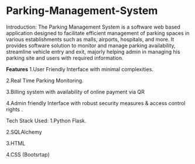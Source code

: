 # Parking-Management-System
Introduction:
The Parking Management System is a software web based application designed to facilitate efficient management of parking spaces in various establishments such as malls, airports, hospitals, and more. It provides software solution to monitor and manage parking availability, streamline vehicle entry and exit, majorly helping admin in managing his parking site and users with required information.

__Features__
1.User Friendly Interface with minimal complexities.

2.Real Time Parking Monitoring.

3.Billing system with availability of online payment via QR 

4.Admin friendly Interface with robust security measures & access control rights .

Tech Stack Used:
1.Python Flask.

2.SQLAlchemy

3.HTML

4.CSS (Bootsrtap)
